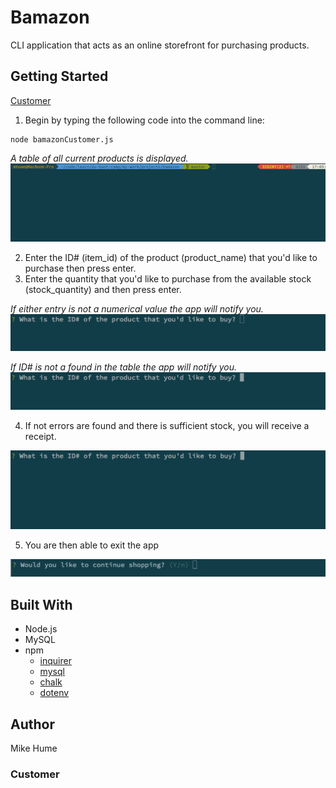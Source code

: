 # Bamazon
CLI application that acts as an online storefront for purchasing products. 

## Getting Started
[Customer](###-customer)


1. Begin by typing the following code into the command line:
```
node bamazonCustomer.js
```
*A table of all current products is displayed.*
![](gifs/bamazon-customer.gif)


2. Enter the ID# (item_id) of the product (product_name) that you'd like to purchase then press enter.
3. Enter the quantity that you'd like to purchase from the available stock (stock_quantity) and then press enter.

*If either entry is not a numerical value the app will notify you.*
![](gifs/string-input.gif)

*If ID# is not a found in the table the app will notify you.*
![](gifs/id-not-in-table.gif)


4. If not errors are found and there is sufficient stock, you will receive a receipt. 

![](gifs/success.gif)


5. You are then able to exit the app

![](gifs/stop-shop.gif)


## Built With
* Node.js
* MySQL
* npm
    * [inquirer](https://www.npmjs.com/package/inquirer)
    * [mysql](https://www.npmjs.com/package/mysql)
    * [chalk](https://www.npmjs.com/package/chalk)
    * [dotenv](https://www.npmjs.com/package/dotenv)

## Author
Mike Hume

### Customer